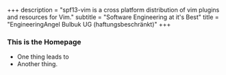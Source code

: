 +++
description = "spf13-vim is a cross platform distribution of vim plugins and resources for Vim."
subtitle = "Software Engineering at it's Best"
title = "EngineeringAngel Bulbuk UG (haftungsbeschränkt)"
+++
### This is the Homepage

* One thing leads to
* Another thing.
